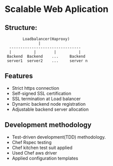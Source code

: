 # Scalable Web Aplication

## Structure:

            Loadbalancer(Haproxy)
                   |
      --------------------------------
      |          |        |          |
	 Backend  Backend    ...     Backend
	 server1  server2    ...     server n

## Features
- Strict https connection
- Self-signed SSL certification
- SSL termination at Load balancer
- Dynamic backend node registration
- Adjustable backend server allocation

## Development methodology
- Test-driven development(TDD) methodology. 
- Chef Rspec testing
- Chef kitchen test suit applied
- Used Chef aws driver
- Applied configuration templates